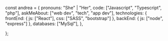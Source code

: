 const andrea = {
    pronouns: "She" | "Her", 
    code: ["Javascript", "Typescript", "php"],
    askMeAbout: ["web dev", "tech", "app dev"],
    technologies: {
        frontEnd: {
            js: ["React"],
            css: ["SASS", "bootstrap"]
        },
        backEnd: {
            js: ["node", "express"]
        },
        databases: ["MySql"], 
    },
 
};
